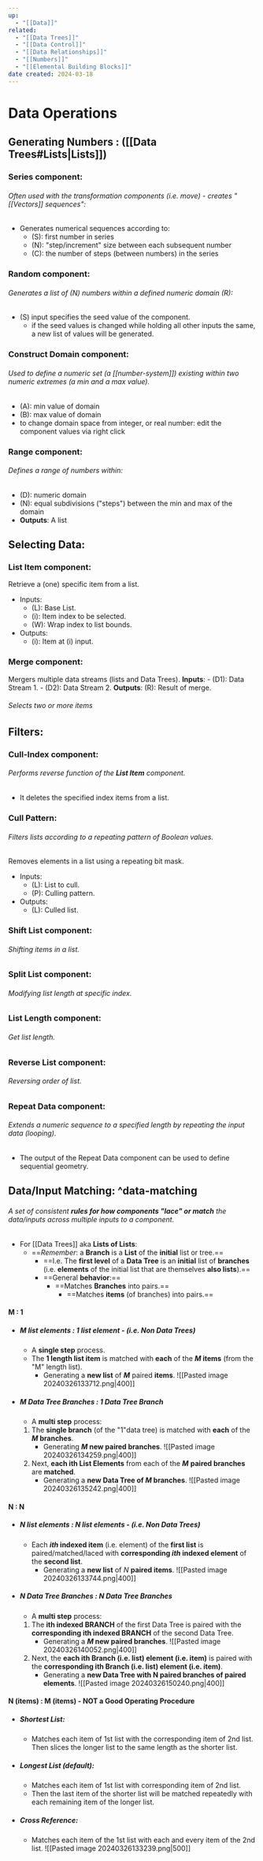 ```yaml
---
up:
  - "[[Data]]"
related:
  - "[[Data Trees]]"
  - "[[Data Control]]"
  - "[[Data Relationships]]"
  - "[[Numbers]]"
  - "[[Elemental Building Blocks]]"
date created: 2024-03-18
---
```

# Data Operations
## Generating Numbers : ([[Data Trees#Lists|Lists]])
### Series component: 
###### Often used with the transformation components (i.e. move) - creates "[[Vectors]] sequences": 
- Generates numerical sequences according to:
	- (S): first number in series
	- (N): "step/increment" size between each subsequent number
	- (C): the number of steps (between numbers) in the series
### Random component:
###### Generates a list of (N) numbers within a defined numeric domain (R):
- (S) input specifies the seed value of the component. 
	- if the seed values is changed while holding all other inputs the same, a new list of values will be generated.
### Construct Domain component: 
###### Used to define a numeric set (a [[number-system]]) existing within two numeric extremes (a min and a max value).
- (A): min value of domain
- (B): max value of domain
- to change domain space from integer, or real number: edit the component values via right click
### Range component: 
###### Defines a range of numbers within:
- (D): numeric domain
- (N): equal subdivisions ("steps") between the min and max of the domain
- **Outputs**: A list
## Selecting Data: 
### List Item component:
Retrieve a (one) specific item from a list.
- Inputs:
	- (L): Base List.
	- (i): Item index to be selected.
	- (W): Wrap index to list bounds.
- Outputs:
	- (i): Item at (i) input.

### Merge component:
Mergers multiple data streams (lists and Data Trees).
	**Inputs**:
	- (D1): Data Stream 1.
	- (D2): Data Stream 2.
	**Outputs**:
		(R): Result of merge.
###### Selects two or more items
## Filters: 

### Cull-Index component:
###### Performs reverse function of the **List Item** component.
- It deletes the specified index items from a list.
### Cull Pattern:
###### Filters *lists* according to a repeating pattern of Boolean values.
Removes elements in a list using a repeating bit mask.
- Inputs:
	- (L):  List to cull.
	- (P): Culling pattern.
- Outputs:
	- (L): Culled list.

### Shift List component:
###### Shifting items in a list.

### Split List component:
###### Modifying list length at specific index.

### List Length component:
###### Get list length.

### Reverse List component:
###### Reversing order of list.

### Repeat Data component:
###### Extends a numeric sequence to a specified length by repeating the input data (looping).
- The output of the Repeat Data component can be used to define sequential geometry.
## Data/Input Matching: ^data-matching
###### A set of consistent **rules for how components "lace" or match** the data/inputs across multiple inputs to a component.
- For [[Data Trees]] aka **Lists of Lists**:
	- ==*Remember*: a **Branch** is a **List** of the **initial** list or tree.==
		- ==I.e. The **first level** of a **Data Tree** is an **initial** list of **branches** (i.e. **elements** of the initial list that are themselves **also lists**).==
		- ==General **behavior**:==
			- ==Matches **Branches** into pairs.==
				- ==Matches **items** (of branches) into pairs.==

#### M : 1
- ##### *M* list elements : 1 list element - (i.e. Non Data Trees) 
	- A **single step** process.
	- The **1 length list item** is matched with **each** of the ***M* items** (from the "M" length list).
		- Generating a **new list** of ***M*** paired **items**.
			![[Pasted image 20240326133712.png|400]]
- ##### *M* Data Tree Branches : *1* Data Tree Branch
	- A **multi step** process:
	1. The **single branch** (of the "1"data tree) is matched with **each** of the ***M* branches**.
		- Generating ***M* new paired branches**.
		![[Pasted image 20240326134259.png|400]]
	2. Next, **each ith List Elements** from each of the ***M*** **paired branches** are **matched**.
		- Generating a **new Data Tree of *M* branches**.
		![[Pasted image 20240326135242.png|400]]
#### N : N
- ##### N list elements : N list elements - (i.e. Non Data Trees) 
	- Each ***ith* indexed item** (i.e. element) of the **first list** is paired/matched/laced with **corresponding *ith* indexed element** of the **second list**.
		- Generating a **new list** of *N* **paired items**.
			![[Pasted image 20240326133744.png|400]]
- ##### N Data Tree Branches : N Data Tree Branches 
	- A **multi step** process:
	1. The **ith indexed BRANCH** of the first Data Tree is paired with the **corresponding ith indexed BRANCH** of the second Data Tree.
		- Generating a ***M* new paired branches**.
			![[Pasted image 20240326140052.png|400]]
	1. Next, the **each ith Branch (i.e. list) element (i.e. item)** is paired with the **corresponding  ith Branch (i.e. list) element (i.e. item)**.
		-  Generating a **new Data Tree with N paired branches of paired elements**.
			![[Pasted image 20240326150240.png|400]]

#### N (items) : M (items) - **NOT a Good Operating Procedure**
- ##### Shortest List: 
	- Matches each item of 1st list with the corresponding item of 2nd list. Then slices the longer list to the same length as the shorter list.
- ##### Longest List (default): 
	- Matches each item of 1st list with corresponding item of 2nd list. 
	- Then the last item of the shorter list will be matched repeatedly with each remaining item of the longer list.
- ##### Cross Reference: 
	- Matches each item of the 1st list with each and every item of the 2nd list. 
	![[Pasted image 20240326133239.png|500]]

